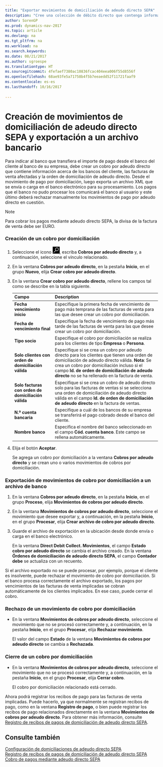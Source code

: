 ```yaml
---
title: "Exportar movimientos de domiciliación de adeudo directo SEPA"
description: "Cree una colección de débito directo que contenga información sobre la cuenta bancaria del cliente, las facturas de ventas afectadas y la orden de domiciliación de adeudo directo."
author: SorenGP
ms.prod: dynamics-nav-2017
ms.topic: article
ms.devlang: na
ms.tgt_pltfrm: na
ms.workload: na
ms.search.keywords: 
ms.date: 08/21/2017
ms.author: sgroespe
ms.translationtype: HT
ms.sourcegitcommit: 4fefaef7380ac10836fcac404eea006f55d8556f
ms.openlocfilehash: 68ae93fe5a71758b4f5b7eeaedd52f11721faaf9
ms.contentlocale: es-es
ms.lasthandoff: 10/16/2017

---
```

# <a name="how-to-create-sepa-direct-debit-collection-entries-and-export-to-a-bank-file"></a>Creación de movimientos de domiciliación de adeudo directo SEPA y exportación a un archivo bancario
Para indicar al banco que transfiera el importe de pago desde el banco del cliente al banco de su empresa, debe crear un cobro por adeudo directo que contiene información acerca de los bancos del cliente, las facturas de venta afectadas y la orden de domiciliación de adeudo directo. Desde el movimiento de pago por domiciliación, luego exporta un archivo XML que se envía o carga en el banco electrónico para su procesamiento. Los pagos que el banco no pudo procesar los comunicará el banco al usuario y este último deberá rechazar manualmente los movimientos de pago por adeudo directo en cuestión.  

> [!NOTE]  
>  Para cobrar los pagos mediante adeudo directo SEPA, la divisa de la factura de venta debe ser EURO.  

### <a name="to-create-a-direct-debit-collection"></a>Creación de un cobro por domiciliación  

1. Seleccione el icono ![Buscar página o informe](media/ui-search/search_small.png "icono Buscar página o informe"), escriba **Cobros por adeudo directo** y, a continuación, seleccione el vínculo relacionado.  
2. En la ventana **Cobros por adeudo directo**, en la pestaña **Inicio**, en el grupo **Nuevo**, elija **Crear cobro por adeudo directo**.  
3. En la ventana **Crear cobro por adeudo directo**, rellene los campos tal como se describe en la tabla siguiente.  

    |Campo|Description|  
    |---------------------------------|---------------------------------------|  
    |**Fecha vencimiento inicio**|Especifique la primera fecha de vencimiento de pago más temprana de las facturas de venta para las que desee crear un cobro por domiciliación.|  
    |**Fecha de vencimiento final**|Especifique la fecha de vencimiento de pago más tarde de las facturas de venta para las que desee crear un cobro por domiciliación.|  
    |**Tipo socio**|Especifique el cobro por domiciliación se realiza para los clientes de tipo **Empresa** o **Persona**.|  
    |**Solo clientes con orden de domiciliación válida**|Especifique si se crea un cobro por adeudo directo para los clientes que tienen una orden de domiciliación de adeudo directo válida. **Nota**: Se crea un cobro por domiciliación incluso si el campo **Id. de orden de domiciliación de adeudo directo** no se ha rellenado en la factura de venta.|  
    |**Solo facturas con orden de domiciliación válida**|Especifique si se crea un cobro de adeudo directo solo para las facturas de ventas si se selecciona una orden de domiciliación de adeudo directo válida en el campo **Id. de orden de domiciliación de adeudo directo** en la factura de ventas.|  
    |**N.º cuenta bancaria**|Especifique a cuál de los bancos de su empresa se transferirá el pago cobrado desde el banco del cliente.|  
    |**Nombre banco**|Especifica el nombre del banco seleccionado en el campo **Cód. cuenta banco**. Este campo se rellena automáticamente.|  

4. Elija el botón **Aceptar**.  

     Se agrega un cobro por domiciliación a la ventana **Cobros por adeudo directo** y se crean uno o varios movimientos de cobros por domiciliación.  

### <a name="to-export-a-direct-debit-collection-entry-to-a-bank-file"></a>Exportación de movimientos de cobro por domiciliación a un archivo de banco  
1. En la ventana **Cobros por adeudo directo**, en la pestaña **Inicio**, en el grupo **Proceso**, elija **Movimientos de cobros por adeudo directo**.  
2. En la ventana **Movimientos de cobros por adeudo directo**, seleccione el movimiento que desee exportar y, a continuación, en la pestaña **Inicio**, en el grupo **Procesar**, elija **Crear archivo de cobro por adeudo directo**.  
3. Guarde el archivo de exportación en la ubicación desde donde envía o carga en el banco electrónico.  

     En la ventana **Direct Debit Collect. Movimientos**, el campo **Estado cobro por adeudo directo** se cambia el archivo creado. En la ventana **Órdenes de domiciliación de adeudo directo SEPA**, el campo **Contador debe** se actualiza con un recuento.  

Si el archivo exportado no se puede procesar, por ejemplo, porque el cliente es insolvente, puede rechazar el movimiento de cobro por domiciliación. Si el banco procesa correctamente el archivo exportado, los pagos por vencimientos de las facturas de venta implicadas se cobran automáticamente de los clientes implicados. En ese caso, puede cerrar el cobro.  

### <a name="to-reject-a-direct-debit-collection-entry"></a>Rechazo de un movimiento de cobro por domiciliación  

* En la ventana **Movimientos de cobros por adeudo directo**, seleccione el movimiento que no se procesó correctamente y, a continuación, en la pestaña **Inicio**, en el grupo **Procesar**, elija **Rechazar movimiento**.  

     El valor del campo **Estado** de la ventana **Movimientos de cobros por adeudo directo** se cambia a **Rechazada**.  

### <a name="to-close-a-direct-debit-collection"></a>Cierre de un cobro por domiciliación  
*  En la ventana **Movimientos de cobros por adeudo directo**, seleccione el movimiento que no se procesó correctamente y, a continuación, en la pestaña **Inicio**, en el grupo **Procesar**, elija **Cerrar cobro**.  

     El cobro por domiciliación relacionado está cerrado.  

Ahora podrá registrar los recibos de pago para las facturas de venta implicadas. Puede hacerlo, ya que normalmente se registran recibos de pago, como en la ventana **Registro de pago**, o bien puede registrar los recibos de pago relacionados directamente en la ventana **Movimientos de cobros por adeudo directo**. Para obtener más información, consulte [Registro de recibos de pagos de domiciliación de adeudo directo SEPA](finance-how-to-post-sepa-direct-debit-payment-receipts.md).  

## <a name="see-also"></a>Consulte también  
[Configuración de domiciliaciones de adeudo directo SEPA](finance-how-to-set-up-sepa-direct-debit.md)  
[Registro de recibos de pagos de domiciliación de adeudo directo SEPA](finance-how-to-post-sepa-direct-debit-payment-receipts.md)  
[Cobro de pagos mediante adeudo directo SEPA](finance-collect-payments-with-sepa-direct-debit.md)  

